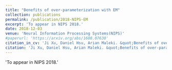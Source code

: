 ```yaml
---
title: "Benefits of over-parameterization with EM"
collection: publications
permalink: /publication/2018-NIPS-EM
excerpt: 'To appear in NIPS 2018.'
date: 2018-12-03
venue: 'Neural Information Processing Systems(NIPS)'
#paperurl: 'https://arxiv.org/abs/1608.07630'
citation_in_cv: 'Ji Xu, Daniel Hsu, Arian Maleki. &quot;Benefits of over-parameterization with EM.&quot; <i> To appear at Neural Information Processing Systems (NIPS) </i>, 2018.'
citation: 'Ji Xu, Daniel Hsu, Arian Maleki. &quot;Benefits of over-parameterization with EM.&quot; <i> To appear at Neural Information Processing Systems (NIPS) </i>, 2018.'
---
```


'To appear in NIPS 2018.'

<!-- [Download paper here](https://arxiv.org/abs/1608.07630) -->

